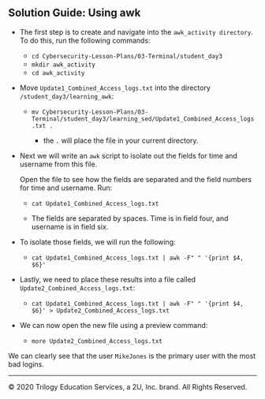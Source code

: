 ## Solution Guide: Using awk

- The first step is to create and navigate into the `awk_activity directory`. To do this, run the following commands:
 
  - `cd Cybersecurity-Lesson-Plans/03-Terminal/student_day3`
  - `mkdir awk_activity`
  - `cd awk_activity`

- Move `Update1_Combined_Access_logs.txt` into the directory `/student_day3/learning_awk`:
     
   - `mv Cybersecurity-Lesson-Plans/03-Terminal/student_day3/learning_sed/Update1_Combined_Access_logs.txt .`

      -  the  `.` will place the file in your current directory.
    
- Next we will write an `awk` script to isolate out the fields for time and username from this file.

  Open the file to see how the fields are separated and the field numbers for time and username. Run: 
    - `cat Update1_Combined_Access_logs.txt`
     
  - The fields are separated by spaces. Time is in field four, and username is in field six.

- To isolate those fields, we will run the following:

  - `cat Update1_Combined_Access_logs.txt | awk -F" " '{print $4, $6}'`

- Lastly, we need to place these results into a file called `Update2_Combined_Access_logs.txt`:

  - `cat Update1_Combined_Access_logs.txt | awk -F" " '{print $4, $6}' > Update2_Combined_Access_logs.txt`

- We can now open the new file using a preview command:

  - `more Update2_Combined_Access_logs.txt`

We can clearly see that the user  `MikeJones` is the primary user with the most bad logins.

---
© 2020 Trilogy Education Services, a 2U, Inc. brand. All Rights Reserved.


